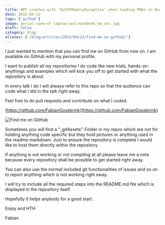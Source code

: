 ```yaml
---
title: WPF crashes with 'OutOfMemoryException' when loading PNGs in Windows 8.1
date: 2015-04-22
tags: ['github']
image: aerial-view-of-laptop-and-notebook_bw_osc.jpg
draft: false
category: blog
aliases: ['/blog/articles/2015/04/22/find-me-on-github/']
---
```


I just wanted to mention that you can find me on GitHub from now on. I am available on GitHub with my personal profile.

I want to publish all my repositories I do code like new trials, hands-on-anythings and examples which will kick you off to get started with what the repository is about.

In every talk I do I will always refer to this repo so that the audience can code what I did in the talk right away.

Feel free to do pull requests and contribute on what I coded.

[https://github.com/FabianGosebrink](https://github.com/FabianGosebrink)

![Find me on GitHub](/img/articles/wp-content/uploads/2015/04/FabianGosebrinkGithub.jpg)

Sometimes you will find a "\_gitAssets"-Folder in my repos which are not for holding anything code specific but they hold pictures or anything used in the readme markdown. Just to ensure the repository is complete I would like to host them directly within the repository.

If anything is not working or not compiling at all please leave me a note because every repository shall be possible to get started right away.

You can also use the normal included git functionalities of issues and so on to report anything which is not working right away.

I will try to include all the required steps into the README.md file which is displayed in the repository itself.

Hopefully it helps anybody for a good start.

Enjoy and HTH

Fabian
